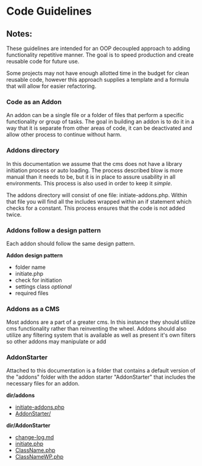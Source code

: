 Code Guidelines
====================

Notes:
--------------------
These guidelines are intended for an OOP decoupled approach to adding functionality repetitive manner. The goal is to speed production and create reusable code for future use.

Some projects may not have enough allotted time in the budget for clean reusable code, however this approach supplies a template and a formula that will allow for easier refactoring.

### Code as an Addon
An addon can be a single file or a folder of files that perform a specific functionality or group of tasks. The goal in building an addon is to do it in a way that it is separate from other areas of code, it can be deactivated and allow other process to continue without harm.

### Addons directory
In this documentation we assume that the cms does not have a library initiation process or auto loading. The process described blow is more manual than it needs to be, but it is in place to assure usability in all environments. This process is also used in order to keep it _simple_.

The addons directory will consist of one file: initiate-addons.php. Within that file you will find all the includes wrapped within an if statement which checks for a constant. This process ensures that the code is not added twice.

### Addons follow a design pattern
Each addon should follow the same design pattern.

**Addon design pattern**
- folder name
- initiate.php
- check for initiation
- settings class _optional_
- required files

### Addons as a CMS
Most addons are a part of a greater cms. In this instance they should utilize cms functionality rather than reinventing the wheel. Addons should also utilize any filtering system that is available as well as present it's own filters so other addons may manipulate or add

### AddonStarter
Attached to this documentation is a folder that contains a default version of the "addons" folder with the addon starter "AddonStarter" that includes the necessary files for an addon. 

**dir/addons**
- [initiate-addons.php](addons/initiate-addons.php)
- [AddonStarter/](addons/AddonStarter)

**dir/AddonStarter**
- [change-log.md](addons/AddonStarter/change-log.md)
- [initiate.php](addons/AddonStarter/initiate.php)
- [ClassName.php](addons/AddonStarter/ClassName.php)
- [ClassNameWP.php](addons/AddonStarter/ClassNameWP.php)